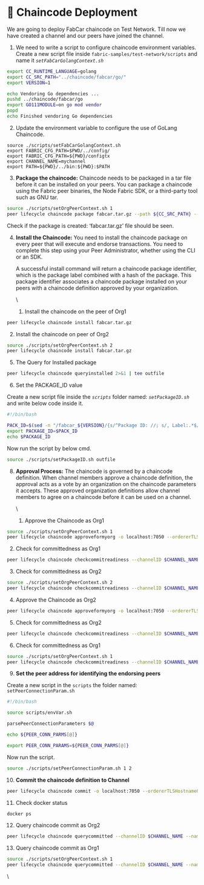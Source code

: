 # 🚚 Chaincode Deployment

We are going to deploy FabCar chaincode on Test Network. Till now we have created a channel and our peers have joined the channel.&#x20;

1. We need to write a script to configure chaincode environment variables. Create a new script file inside `fabric-samples/test-network/scripts` and name it _`setFabCarGolangContext.sh`_

```sh
export CC_RUNTIME_LANGUAGE=golang
export CC_SRC_PATH="../chaincode/fabcar/go/"
export VERSION=1

echo Vendoring Go dependencies ...
pushd ../chaincode/fabcar/go
export GO111MODULE=on go mod vendor
popd
echo Finished vendoring Go dependencies
```

2. Update the environment variable to configure the use of GoLang Chaincode.

```shell
source ./scripts/setFabCarGolangContext.sh
export FABRIC_CFG_PATH=$PWD/../config/
export FABRIC_CFG_PATH=${PWD}/configtx
export CHANNEL_NAME=mychannel
export PATH=${PWD}/../bin:${PWD}:$PATH
```

3. **Package the chaincode:** Chaincode needs to be packaged in a tar file before it can be installed on your peers. You can package a chaincode using the Fabric peer binaries, the Node Fabric SDK, or a third-party tool such as GNU tar.

```sh
source ./scripts/setOrgPeerContext.sh 1
peer lifecycle chaincode package fabcar.tar.gz --path ${CC_SRC_PATH} --lang ${CC_RUNTIME_LANGUAGE} --label fabcar_${VERSION}
```

Check if the package is created: ‘fabcar.tar.gz’ file should be seen.

4.  **Install the Chaincode:** You need to install the chaincode package on every peer that will execute and endorse transactions. You need to complete this step using your Peer Administrator, whether using the CLI or an SDK.&#x20;

    A successful install command will return a chaincode package identifier, which is the package label combined with a hash of the package. This package identifier associates a chaincode package installed on your peers with a chaincode definition approved by your organization.

    \


    1. Install the chaincode on the peer of Org1

```sh
peer lifecycle chaincode install fabcar.tar.gz
```

2. Install the chaincode on peer of Org2

```sh
source ./scripts/setOrgPeerContext.sh 2
peer lifecycle chaincode install fabcar.tar.gz
```

5. The Query for Installed package

```sh
peer lifecycle chaincode queryinstalled 2>&1 | tee outfile
```

6. Set the PACKAGE\_ID value

Create a new script file inside the _`scripts`_ folder named: _`setPackageID.sh`_ and write below code inside it.

```sh
#!/bin/bash

PACK_ID=$(sed -n "/fabcar_${VERSION}/{s/^Package ID: //; s/, Label:.*$//; p;}" $1)
export PACKAGE_ID=$PACK_ID
echo $PACKAGE_ID
```

Now run the script by below cmd.

```sh
source ./scripts/setPackageID.sh outfile
```



8.  **Approval Process:** The chaincode is governed by a chaincode definition. When channel members approve a chaincode definition, the approval acts as a vote by an organization on the chaincode parameters it accepts. These approved organization definitions allow channel members to agree on a chaincode before it can be used on a channel.

    \


    1. Approve the Chaincode as Org1

```sh
source ./scripts/setOrgPeerContext.sh 1
peer lifecycle chaincode approveformyorg -o localhost:7050 --ordererTLSHostnameOverride orderer.example.com --tls $CORE_PEER_TLS_ENABLED --cafile $ORDERER_CA --channelID $CHANNEL_NAME --name fabcar --version ${VERSION} --init-required --package-id ${PACKAGE_ID} --sequence ${VERSION}
```

2. Check for committedness as Org1

```sh
peer lifecycle chaincode checkcommitreadiness --channelID $CHANNEL_NAME --name fabcar --version ${VERSION} --sequence ${VERSION} --output json --init-required
```

3. Check for committedness as Org2

```sh
source ./scripts/setOrgPeerContext.sh 2
peer lifecycle chaincode checkcommitreadiness --channelID $CHANNEL_NAME --name fabcar --version ${VERSION} --sequence ${VERSION} --output json --init-required
```

4. Approve the Chaincode as Org2

```sh
peer lifecycle chaincode approveformyorg -o localhost:7050 --ordererTLSHostnameOverride orderer.example.com --tls $CORE_PEER_TLS_ENABLED --cafile $ORDERER_CA --channelID $CHANNEL_NAME --name fabcar --version ${VERSION} --init-required --package-id ${PACKAGE_ID} --sequence ${VERSION}
```

5. Check for committedness as Org2

```sh
peer lifecycle chaincode checkcommitreadiness --channelID $CHANNEL_NAME --name fabcar --version ${VERSION} --sequence ${VERSION} --output json --init-required
```

6. Check for committedness as Org1

```sh
source ./scripts/setOrgPeerContext.sh 1
peer lifecycle chaincode checkcommitreadiness --channelID $CHANNEL_NAME --name fabcar --version ${VERSION} --sequence ${VERSION} --output json --init-required
```

9. **Set the peer address for identifying the endorsing peers**

Create a new script in the `scripts` the folder named: `setPeerConnectionParam.sh`

```sh
#!/bin/bash

source scripts/envVar.sh

parsePeerConnectionParameters $@

echo ${PEER_CONN_PARMS[@]}

export PEER_CONN_PARAMS=${PEER_CONN_PARMS[@]}
```

Now run the script.

```sh
source ./scripts/setPeerConnectionParam.sh 1 2
```

10. **Commit the chaincode definition to Channel**

```sh
peer lifecycle chaincode commit -o localhost:7050 --ordererTLSHostnameOverride orderer.example.com --tls $CORE_PEER_TLS_ENABLED --cafile $ORDERER_CA --channelID $CHANNEL_NAME --name fabcar $PEER_CONN_PARAMS --version ${VERSION} --sequence ${VERSION} --init-required
```



11. Check docker status

```sh
docker ps
```

12. Query chaincode commit as Org2

```sh
peer lifecycle chaincode querycommitted --channelID $CHANNEL_NAME --name fabcar
```

13. Query chaincode commit as Org1

```sh
source ./scripts/setOrgPeerContext.sh 1
peer lifecycle chaincode querycommitted --channelID $CHANNEL_NAME --name fabcar
```

\
